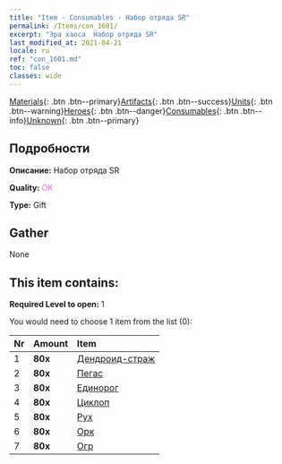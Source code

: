 ```yaml
---
title: "Item - Consumables - Набор отряда SR"
permalink: /Items/con_1601/
excerpt: "Эра хаоса  Набор отряда SR"
last_modified_at: 2021-04-21
locale: ru
ref: "con_1601.md"
toc: false
classes: wide
---
```

 [Materials](/ru/Items/){: .btn .btn--primary}[Artifacts](/ru/Items/Artifacts/){: .btn .btn--success}[Units](/ru/Items/Units/){: .btn .btn--warning}[Heroes](/ru/Items/Heroes/){: .btn .btn--danger}[Consumables](/ru/Items/Consumables/){: .btn .btn--info}[Unknown](/ru/Items/Unknown/){: .btn .btn--primary}

## Подробности
 **Описание:** Набор отряда SR

 **Quality:** <span style="color: #DA70D6">OK</span>

 **Type:** Gift

## Gather

  None

## This item contains:

 **Required Level to open:** 1

 You would need to choose 1 item from the list (0):

  | Nr | Amount |     Item    |
  |:---|:-------|:------------|
  | 1 |  **80x** | [Дендроид-страж](/ru/Items/unt_203/) |  | 
  | 2 |  **80x** | [Пегас](/ru/Items/unt_202/) |  | 
  | 3 |  **80x** | [Единорог](/ru/Items/unt_204/) |  | 
  | 4 |  **80x** | [Циклоп](/ru/Items/unt_222/) |  | 
  | 5 |  **80x** | [Рух](/ru/Items/unt_221/) |  | 
  | 6 |  **80x** | [Орк](/ru/Items/unt_219/) |  | 
  | 7 |  **80x** | [Огр](/ru/Items/unt_220/) |  | 
